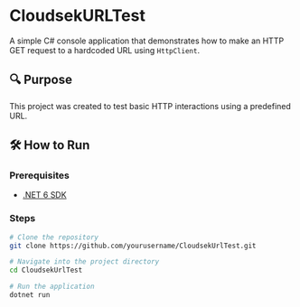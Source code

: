 # CloudsekURLTest

A simple C# console application that demonstrates how to make an HTTP GET request to a hardcoded URL using `HttpClient`.

## 🔍 Purpose

This project was created to test basic HTTP interactions using a predefined URL.

## 🛠️ How to Run

### Prerequisites

- [.NET 6 SDK](https://dotnet.microsoft.com/en-us/download/dotnet/6.0)

### Steps

```bash
# Clone the repository
git clone https://github.com/yourusername/CloudsekUrlTest.git

# Navigate into the project directory
cd CloudsekUrlTest

# Run the application
dotnet run
